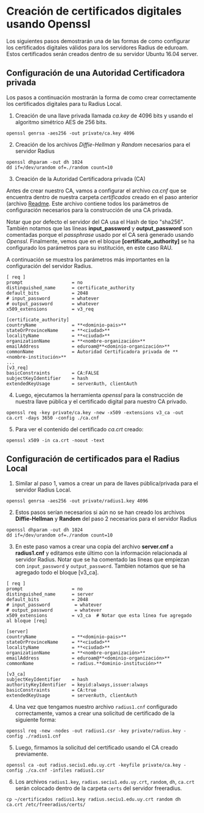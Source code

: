 # Creación de certificados digitales usando Openssl

Los siguientes pasos demostrarán una de las formas de como configurar los certificados digitales válidos para los servidores Radius de eduroam. Estos certificados serán creados dentro de su servidor Ubuntu 16.04 server.

## Configuración de una Autoridad Certificadora privada

Los pasos a continuación mostrarán la forma de como crear correctamente los certificados digitales para tu Radius Local.

1. Creación de una llave privada llamada *ca.key* de 4096 bits y usando el algoritmo simétrico AES de 256 bits.
 
 ```
openssl genrsa -aes256 -out private/ca.key 4096
 ```
2. Creación de los archivos *Diffie-Hellman* y *Random* necesarios para el servidor Radius

 ```
openssl dhparam -out dh 1024 
dd if=/dev/urandom of=./random count=10 
 ```
3. Creación de la Autoridad Certificadora privada (CA)

 Antes de crear nuestro CA, vamos a configurar el archivo *ca.cnf* que se encuentra dentro de nuestra carpeta *certificados* creado en el paso anterior (archivo [Readme](https://www.github.com/richardqa/curso-eduroam). Este archivo contiene todos los parámetros de configuración necesarios para la construcción de una CA privada.

 Notar que por defecto el servidor del CA usa el Hash de tipo "sha256". También notamos que las líneas **input_password** y **output_password** son comentadas porque el *passphrase* usado por el CA será generado usando *Openssl*. Finalmente, vemos que en el bloque **[certificate_authority]** se ha configurado los parámetros para su institución, en este caso RAU. 

 A continuación se muestra los parámetros más importantes en la configuración del servidor Radius.

 ```
[ req ]
prompt                  = no
distinguished_name      = certificate_authority
default_bits            = 2048
# input_password        = whatever
# output_password       = whatever
x509_extensions         = v3_req

[certificate_authority]
countryName             = **<dominio-pais>**
stateOrProvinceName     = **<ciudad>**
localityName            = **<ciudad>**
organizationName        = **<nombre-organización>**
emailAddress            = eduroam@**<dominio-organización>**
commonName              = Autoridad Certificadora privada de **<nombre-institución>**
...
[v3_req]
basicConstraints        = CA:FALSE
subjectKeyIdentifier    = hash
extendedKeyUsage        = serverAuth, clientAuth
 ```
4. Luego, ejecutamos la herramienta *openssl* para la construcción de nuestra llave pública y el certificado digital para nuestro CA privado.

 ```
openssl req -key private/ca.key -new -x509 -extensions v3_ca -out ca.crt -days 3650 -config ./ca.cnf
 ```
5. Para ver el contenido del certificado *ca.crt* creado:
 ```
openssl x509 -in ca.crt -noout -text
 ```
## Configuración de certificados para el Radius Local

1. Similar al paso 1, vamos a crear un para de llaves pública/privada para el servidor Radius Local.

 ```
openssl genrsa -aes256 -out private/radius1.key 4096
 ```

2. Estos pasos serían necesarios si aún no se han creado los archivos **Diffie-Hellman** y **Random** del paso 2 necesarios para el servidor Radius

 ```
openssl dhparam -out dh 1024 
dd if=/dev/urandom of=./random count=10 
 ```
3. En este paso vamos a crear una copia del archivo **server.cnf** a **radius1.cnf** y editamos este último con la información relacionada al servidor Radius. Notar que se ha comentado las líneas que empiezan con `input_password` y `output_password`. Tambien notamos que se ha agregado todo el bloque [v3_ca].


 ```
[ req ]
prompt                  = no
distinguished_name      = server
default_bits            = 2048
# input_password         = whatever
# output_password        = whatever
x509_extensions         = v3_ca  # Notar que esta línea fue agregado al bloque [req]

[server]
countryName             = **<dominio-pais>**
stateOrProvinceName     = **<ciudad>**
localityName            = **<ciudad>**
organizationName        = **<nombre-organización>**
emailAddress            = eduroam@**<dominio-organización>**
commonName              = radius.**dominio-institución>**

[v3_ca]
subjectKeyIdentifier    = hash
authorityKeyIdentifier  = keyid:always,issuer:always
basicConstraints        = CA:true
extendedKeyUsage        = serverAuth, clientAuth

 ```
4. Una vez que tengamos nuestro archivo `radius1.cnf` configurado correctamente, vamos a crear una solicitud de certificado de la siguiente forma:

 ```
openssl req -new -nodes -out radius1.csr -key private/radius.key -config ./radius1.cnf
 ```

5. Luego, firmamos la solicitud del certificado usando el CA creado previamente.

 ```
openssl ca -out radius.seciu1.edu.uy.crt -keyfile private/ca.key -config ./ca.cnf -infiles radius1.csr 
 ```

6. Los archivos `radius1.key`, `radius.seciu1.edu.uy.crt`, `random`, `dh`, `ca.crt` serán colocado dentro de la carpeta `certs` del servidor freeradius.

 ```
cp ~/certificados radius1.key radius.seciu1.edu.uy.crt random dh ca.crt /etc/freeradius/certs/
 ```

